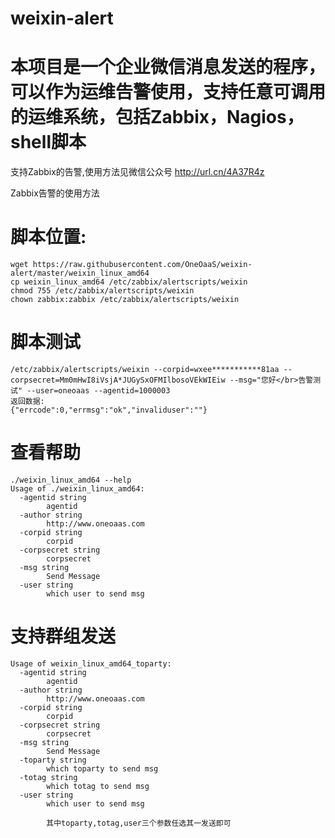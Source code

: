 # weixin-alert
# 本项目是一个企业微信消息发送的程序，可以作为运维告警使用，支持任意可调用的运维系统，包括Zabbix，Nagios，shell脚本

支持Zabbix的告警,使用方法见微信公众号
http://url.cn/4A37R4z

Zabbix告警的使用方法
# 脚本位置:
```
wget https://raw.githubusercontent.com/OneOaaS/weixin-alert/master/weixin_linux_amd64
cp weixin_linux_amd64 /etc/zabbix/alertscripts/weixin
chmod 755 /etc/zabbix/alertscripts/weixin
chown zabbix:zabbix /etc/zabbix/alertscripts/weixin
```

# 脚本测试
```
/etc/zabbix/alertscripts/weixin --corpid=wxee***********81aa --corpsecret=Mm0mHwI8iVsjA*JUGySxOFMIlbosoVEkWIEiw --msg="您好</br>告警测试" --user=oneoaas --agentid=1000003
返回数据:
{"errcode":0,"errmsg":"ok","invaliduser":""}
```

# 查看帮助
```
./weixin_linux_amd64 --help
Usage of ./weixin_linux_amd64:
  -agentid string
    	agentid
  -author string
    	http://www.oneoaas.com
  -corpid string
    	corpid
  -corpsecret string
    	corpsecret
  -msg string
    	Send Message
  -user string
    	which user to send msg
```

# 支持群组发送
```
Usage of weixin_linux_amd64_toparty:
  -agentid string
        agentid
  -author string
        http://www.oneoaas.com
  -corpid string
        corpid
  -corpsecret string
        corpsecret
  -msg string
        Send Message
  -toparty string
        which toparty to send msg
  -totag string
        which totag to send msg
  -user string
        which user to send msg

        其中toparty,totag,user三个参数任选其一发送即可
```
